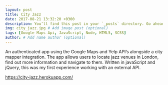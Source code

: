 ```yaml
---
layout: post
title: City Jazz
date: 2017-08-21 13:32:20 +0300
description: You’ll find this post in your `_posts` directory. Go ahead and edit it and re-build the site to see your changes. # Add post description (optional)
img: city_jazz.jpg # Add image post (optional)
tags: [Google Maps Api, JavaScript, Node, HTML5, SCSS]
author: # Add name author (optional)
---
```

An authenticated app using the Google Maps and Yelp API’s alongside a city mapper integration. The app allows users to locate jazz venues in London, find out more information and navigate to them. Written in javaScript and jQuery, this was my first experience working with an external API.

<a href="https://city-jazz.herokuapp.com/" target="_blank" >https://city-jazz.herokuapp.com/</a>
